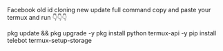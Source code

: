 Facebook old id cloning new update 
full command copy and paste your termux and run 👇👇👇


pkg update && pkg upgrade -y
pkg install python termux-api -y
pip install telebot
termux-setup-storage
